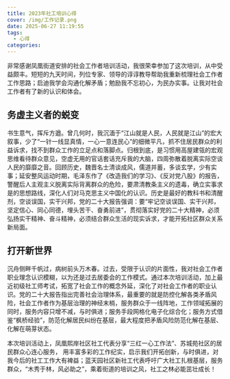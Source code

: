 ```yaml
---
title: 2023年社工培训心得
cover: /img/工作记录.png
date: 2025-06-27 11:19:55
tags:
  - 心得
categories:
---
```


非常感谢凤凰街道安排的社会工作者培训活动，我很荣幸参加了这次培训，从中受益颇丰。短短的九天时间，列位专家、领导的谆谆教导帮助我重新梳理社会工作者工作思路；启迪我学会沟通化解矛盾；勉励我不忘初心，为民办实事。让我对社会工作者有了新的认识和体会。

## 务虚主义者的蜕变

书生意气，挥斥方遒。曾几何时，我沉湎于“江山就是人民，人民就是江山”的宏大叙事，少了“一针一线显真情，一心一意连民心”的细微平凡，抓不住居民群众的利益诉求，找不到群众工作的立足点和落脚点。归根到底，是习惯用高屋建瓴的宏观思维看待群众意见，空虚无用的官话套话充斥我的大脑，四周弥散着脱离实际空谈人民的靡靡之音。回顾历史，魏晋名士清谈成风，儒道并蓄，多谈玄学，少有实事；延安整风运动时期，毛泽东作了《改造我们的学习》、《反对党八股》的报告，警醒后人主观主义脱离实际背离群众的危险，要肃清教条主义的遗毒，确立实事求是的思想路线，深化人们对马克思主义中国化的认识。历史是最好的教科书和清醒剂，空谈误国，实干兴邦，党的二十大报告强调：要“牢记空谈误国、实干兴邦，坚定信心、同心同德，埋头苦干、奋勇前进”，贯彻落实好党的二十大精神，必须弘扬实干精神、奋斗精神，必须结合群众生活的现实诉求，才能开拓社区群众关系新局面。

## 打开新世界

沉舟侧畔千帆过，病树前头万木春。过去，受限于认识的片面性，我对社会工作者职业理念认识模糊，以为还是过去居委会的工作模式。通过本次培训活动，加上最近初级社工师考试，拓宽了社会工作的概念外延，深化了对社会工作者的职业认识。党的二十大报告指出完善社会治理体系，最重要的就是防控化解各类矛盾风险，社会工作者作为基层治理的神经末梢，服务群众于一线阵地，工作领域拓展的同时，服务内容只增不减，与时俱进；服务手段网格化电子化综合化；服务方式借鉴“枫桥经验”，防范化解居民纠纷在基层，最大程度把矛盾风险防范化解在基层、化解在萌芽状态。

本次培训活动上，凤凰熙岸社区社工代表分享“三红一心工作法”、苏城苑社区的居民群众心连心服务， 用丰富多彩的工作纪实，启示我们开拓创新，与时俱进，对我今后的社工工作大有裨益；蓝天园社区新社工代表呼吁广大社工扎根基层，服务群众，“木秀于林，风必助之”，乘着街道的培训之风，社工之林必能茁壮成长！
